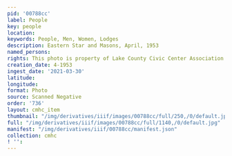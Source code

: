 ```yaml
---
pid: '00788cc'
label: People
key: people
location: 
keywords: People, Men, Women, Lodges
description: Eastern Star and Masons, April, 1953
named_persons: 
rights: This photo is property of Lake County Civic Center Association.
creation_date: 4-1953
ingest_date: '2021-03-30'
latitude: 
longitude: 
format: Photo
source: Scanned Negative
order: '736'
layout: cmhc_item
thumbnail: "/img/derivatives/iiif/images/00788cc/full/250,/0/default.jpg"
full: "/img/derivatives/iiif/images/00788cc/full/1140,/0/default.jpg"
manifest: "/img/derivatives/iiif/00788cc/manifest.json"
collection: cmhc
! '': 
---
```

